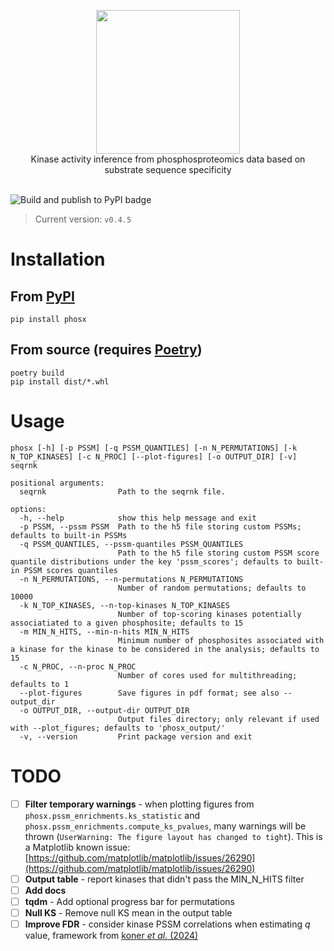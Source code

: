 <p align="center">
  <img width="230" src="https://i.imgur.com/OzGTvkt.png">
  <br>
  Kinase activity inference from phosphosproteomics data based on substrate sequence specificity
  <br><br>
</p>

![Build and publish to PyPI badge](https://github.com/alussana/phosx/actions/workflows/build-and-publish-to-pypi.yml/badge.svg)

> Current version: `v0.4.5`

# Installation

## From [PyPI](https://pypi.org)

```
pip install phosx
```

## From source (requires [Poetry](https://python-poetry.org))

```
poetry build
pip install dist/*.whl
```

# Usage

```
phosx [-h] [-p PSSM] [-q PSSM_QUANTILES] [-n N_PERMUTATIONS] [-k N_TOP_KINASES] [-c N_PROC] [--plot-figures] [-o OUTPUT_DIR] [-v] seqrnk
```
```
positional arguments:
  seqrnk                Path to the seqrnk file.

options:
  -h, --help            show this help message and exit
  -p PSSM, --pssm PSSM  Path to the h5 file storing custom PSSMs; defaults to built-in PSSMs
  -q PSSM_QUANTILES, --pssm-quantiles PSSM_QUANTILES
                        Path to the h5 file storing custom PSSM score quantile distributions under the key 'pssm_scores'; defaults to built-in PSSM scores quantiles
  -n N_PERMUTATIONS, --n-permutations N_PERMUTATIONS
                        Number of random permutations; defaults to 10000
  -k N_TOP_KINASES, --n-top-kinases N_TOP_KINASES
                        Number of top-scoring kinases potentially associatiated to a given phosphosite; defaults to 15
  -m MIN_N_HITS, --min-n-hits MIN_N_HITS
                        Minimum number of phosphosites associated with a kinase for the kinase to be considered in the analysis; defaults to 15
  -c N_PROC, --n-proc N_PROC
                        Number of cores used for multithreading; defaults to 1
  --plot-figures        Save figures in pdf format; see also --output_dir
  -o OUTPUT_DIR, --output-dir OUTPUT_DIR
                        Output files directory; only relevant if used with --plot_figures; defaults to 'phosx_output/'
  -v, --version         Print package version and exit
```

# TODO

- [ ] **Filter temporary warnings** - when plotting figures from `phosx.pssm_enrichments.ks_statistic` and `phosx.pssm_enrichments.compute_ks_pvalues`, many warnings will be thrown (`UserWarning: The figure layout has changed to tight`). This is a Matplotlib known issue: [https://github.com/matplotlib/matplotlib/issues/26290](https://github.com/matplotlib/matplotlib/issues/26290)
- [ ] **Output table** - report kinases that didn't pass the MIN_N_HITS filter
- [ ] **Add docs**
- [ ] **tqdm** - Add optional progress bar for permutations
- [ ] **Null KS** - Remove null KS mean in the output table
- [ ] **Improve FDR** - consider kinase PSSM correlations when estimating _q_ value, framework from [koner _et al._ (2024)](https://doi.org/10.1101/2024.01.13.575531)